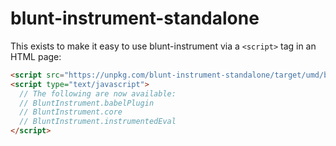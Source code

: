 # blunt-instrument-standalone

This exists to make it easy to use blunt-instrument via a `<script>` tag in an HTML page:

```html
<script src="https://unpkg.com/blunt-instrument-standalone/target/umd/blunt-instrument-standalone.min.js"></script>
<script type="text/javascript">
  // The following are now available:
  // BluntInstrument.babelPlugin
  // BluntInstrument.core
  // BluntInstrument.instrumentedEval
</script>
```
